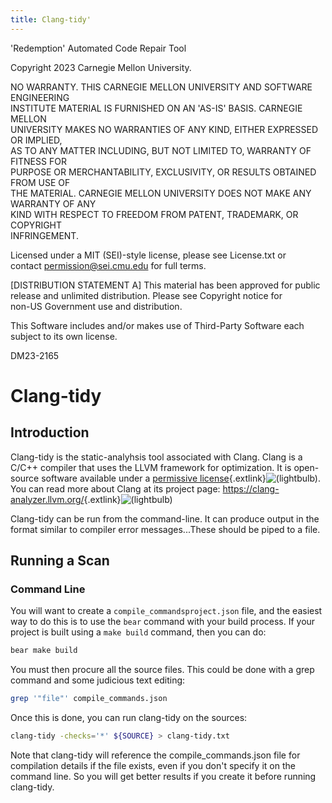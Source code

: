 ```yaml
---
title: Clang-tidy'
---
```

<legal>  
'Redemption' Automated Code Repair Tool  
  
Copyright 2023 Carnegie Mellon University.  
  
NO WARRANTY. THIS CARNEGIE MELLON UNIVERSITY AND SOFTWARE ENGINEERING  
INSTITUTE MATERIAL IS FURNISHED ON AN 'AS-IS' BASIS. CARNEGIE MELLON  
UNIVERSITY MAKES NO WARRANTIES OF ANY KIND, EITHER EXPRESSED OR IMPLIED,  
AS TO ANY MATTER INCLUDING, BUT NOT LIMITED TO, WARRANTY OF FITNESS FOR  
PURPOSE OR MERCHANTABILITY, EXCLUSIVITY, OR RESULTS OBTAINED FROM USE OF  
THE MATERIAL. CARNEGIE MELLON UNIVERSITY DOES NOT MAKE ANY WARRANTY OF ANY  
KIND WITH RESPECT TO FREEDOM FROM PATENT, TRADEMARK, OR COPYRIGHT  
INFRINGEMENT.  
  
Licensed under a MIT (SEI)-style license, please see License.txt or  
contact permission@sei.cmu.edu for full terms.  
  
[DISTRIBUTION STATEMENT A] This material has been approved for public  
release and unlimited distribution.  Please see Copyright notice for  
non-US Government use and distribution.  
  
This Software includes and/or makes use of Third-Party Software each  
subject to its own license.  
  
DM23-2165  
</legal>  

Clang-tidy
==================

Introduction
------------

Clang-tidy is the static-analyhsis tool associated with Clang. Clang
is a C/C++ compiler that uses the LLVM framework for optimization.  It
is open-source software available under a [permissive
license](https://opensource.org/licenses/NCSA){.extlink}![(lightbulb)](images/icons/emoticons/lightbulb_on.png).  You can read more about Clang
at its project page:
<https://clang-analyzer.llvm.org/>{.extlink}![(lightbulb)](images/icons/emoticons/lightbulb_on.png)

Clang-tidy can be run from the command-line. It can produce output in
the format similar to compiler error messages...These should be piped
to a file.

Running a Scan
--------------

### Command Line

You will want to create a `compile_commandsproject.json` file, and the easiest
way to do this is to use the `bear` command with your build process.
If your project is built using a `make build` command, then you can
do:

```sh
bear make build
```

You must then procure all the source files. This could be done with a
grep command and some judicious text editing:

```sh
grep '"file"' compile_commands.json
```

Once this is done, you can run clang-tidy on the sources:

```sh
clang-tidy -checks='*' ${SOURCE} > clang-tidy.txt
```

Note that clang-tidy will reference the compile_commands.json file for compilation details if the file exists, even if you don't specify it on the command line. So you will get better results if you create it before running clang-tidy.
